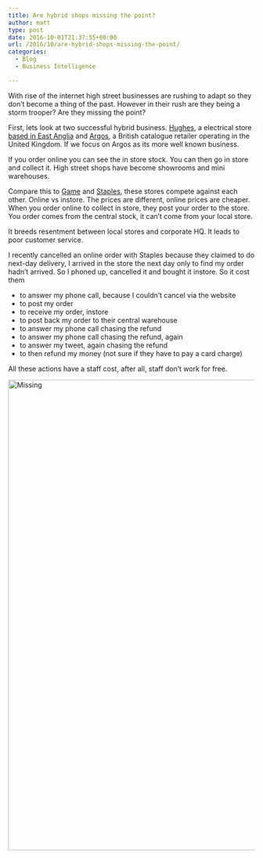```yaml
---
title: Are hybrid shops missing the point?
author: matt
type: post
date: 2016-10-01T21:37:55+00:00
url: /2016/10/are-hybrid-shops-missing-the-point/
categories:
  - Blog
  - Business Intelligence

---
```

With rise of the internet high street businesses are rushing to adapt so they don&#8217;t become a thing of the past. However in their rush are they being a storm trooper? Are they missing the point?

First, lets look at two successful hybrid business. <a href="https://www.hughes.co.uk/" target="_blank" rel="nofollow">Hughes</a>, a electrical store <a href="http://www.hughes.co.uk/information/aboutus" target="_blank" rel="nofollow">based in East Anglia</a> and <a href="http://www.argos.co.uk/" target="_blank" rel="nofollow">Argos</a>, a British catalogue retailer operating in the United Kingdom. If we focus on Argos as its more well known business.

If you order online you can see the in store stock. You can then go in store and collect it. High street shops have become showrooms and mini warehouses.

Compare this to <a href="http://www.game.co.uk/" target="_blank" rel="nofollow">Game</a> and <a href="http://www.staples.co.uk/" target="_blank" rel="nofollow">Staples</a>, these stores compete against each other. Online vs instore. The prices are different, online prices are cheaper. When you order online to collect in store, they post your order to the store. You order comes from the central stock, it can&#8217;t come from your local store.

It breeds resentment between local stores and corporate HQ. It leads to poor customer service.

I recently cancelled an online order with Staples because they claimed to do next-day delivery, I arrived in the store the next day only to find my order hadn&#8217;t arrived. So I phoned up, cancelled it and bought it instore. So it cost them

  * to answer my phone call, because I couldn&#8217;t cancel via the website
  * to post my order
  * to receive my order, instore
  * to post back my order to their central warehouse
  * to answer my phone call chasing the refund
  * to answer my phone call chasing the refund, again
  * to answer my tweet, again chasing the refund
  * to then refund my money (not sure if they have to pay a card charge)

All these actions have a staff cost, after all, staff don&#8217;t work for free.

<a href="//matt40k.uk/img/2016/09/image1.jpg" target="_blank" rel="nofollow"><img class="size-full wp-image-864 alignright" src="//matt40k.uk/img/2016/09/image1.jpg" alt="Missing" width="740" height="960" srcset="https://publish.matt40k.uk/wp-content/uploads/2016/09/image1.jpg 740w, https://publish.matt40k.uk/wp-content/uploads/2016/09/image1-231x300.jpg 231w" sizes="(max-width: 740px) 100vw, 740px" /></a>

